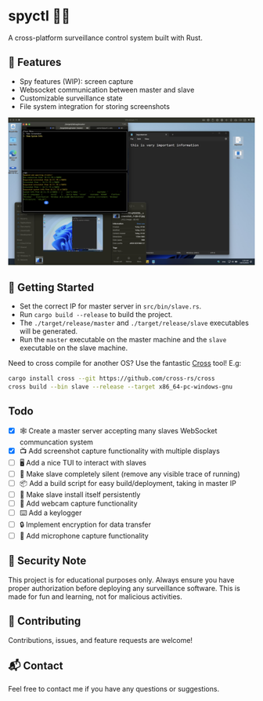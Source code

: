 # spyctl 🕵️‍♂️

A cross-platform surveillance control system built with Rust.

## 🚀 Features

- Spy features (WIP): screen capture
- Websocket communication between master and slave
- Customizable surveillance state
- File system integration for storing screenshots

![Moneyshot](readme-img/moneyshot.png)

## 🚦 Getting Started

- Set the correct IP for master server in `src/bin/slave.rs`.
- Run `cargo build --release` to build the project.
- The `./target/release/master` and `./target/release/slave` executables will be generated.
- Run the `master` executable on the master machine and the `slave` executable on the slave machine.

Need to cross compile for another OS? Use the fantastic [Cross](https://github.com/cross-rs/cross) tool! E.g:

```bash
cargo install cross --git https://github.com/cross-rs/cross
cross build --bin slave --release --target x86_64-pc-windows-gnu
```

## Todo

- [x] 🕸️ Create a master server accepting many slaves WebSocket communcation system
- [x] 📺 Add screenshot capture functionality with multiple displays
- [ ] 🖥️ Add a nice TUI to interact with slaves
- [ ] 🔕 Make slave completely silent (remove any visible trace of running)
- [ ] 📦 Add a build script for easy build/deployment, taking in master IP
- [ ] 🤖 Make slave install itself persistently
- [ ] 📸 Add webcam capture functionality
- [ ] ⌨️ Add a keylogger
- [ ] 🔒 Implement encryption for data transfer
- [ ] 🎤 Add microphone capture functionality

## 🔐 Security Note

This project is for educational purposes only. Always ensure you have proper authorization before deploying any surveillance software. This is made for fun and learning, not for malicious activities.

## 🤝 Contributing

Contributions, issues, and feature requests are welcome!

## 📬 Contact

Feel free to contact me if you have any questions or suggestions.
